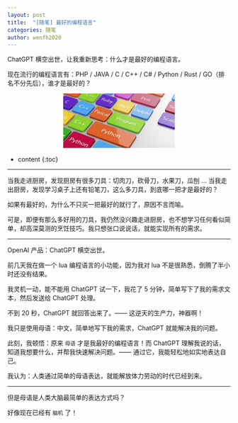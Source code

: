 ```yaml
---
layout: post
title:  "[随笔] 最好的编程语言"
categories: 随笔
author: wenfh2020
---
```


ChatGPT 横空出世，让我重新思考：什么才是最好的编程语言。

现在流行的编程语言有：PHP / JAVA / C / C++ / C# / Python / Rust / GO（排名不分先后），谁才是最好的？

<div align=center><img src="/images/2024/2024-05-15-09-11-41.png" width="50%" data-action="zoom"></div>



* content
{:toc}

---

当我走进厨房，发现厨房有很多刀具：切肉刀，砍骨刀，水果刀，瓜刨 ... 当我走出厨房，发现学习桌子上还有铅笔刀，这么多刀具，到底哪一把才是最好的？

如果有最好的，为什么不只买一把最好的就行了，原因不言而喻。

可是，即便有那么多好用的刀具，我仍然没兴趣走进厨房，也不想学习任何看似简单，却高深莫测的烹饪技巧。我只想张口说说话，就能实现所有的需求。

---

OpenAI 产品：ChatGPT 横空出世。

前几天我在做一个 lua 编程语言的小功能，因为我对 lua 不是很熟悉，倒腾了半小时还没有结果。

我灵机一动，能不能用 ChatGPT 试一下，我花了 5 分钟，简单写下了我的需求文本，然后发送给 ChatGPT 处理。

不到 20 秒，ChatGPT 就回答出来了。—— 这逆天的生产力，神器啊！

我只是使用母语：中文，简单地写下我的需求，ChatGPT 就能解决我的问题。

此刻，我顿悟：原来 `母语` 才是我最好的编程语言！而 ChatGPT 理解我说的话，知道我想要什么，并帮我快速解决问题。—— 通过它，我能轻松地如实地表达自己。

我认为：人类通过简单的母语表达，就能解放体力劳动的时代已经到来。

---

但是母语是人类大脑最简单的表达方式吗？

好像现在已经有 `脑机` 了！
